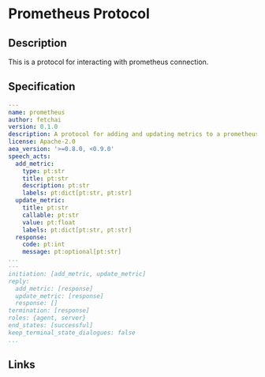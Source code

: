 # Prometheus Protocol

## Description

This is a protocol for interacting with prometheus connection.

## Specification

```yaml
---
name: prometheus
author: fetchai
version: 0.1.0
description: A protocol for adding and updating metrics to a prometheus server.
license: Apache-2.0
aea_version: '>=0.8.0, <0.9.0'
speech_acts:
  add_metric:
    type: pt:str
    title: pt:str
    description: pt:str
    labels: pt:dict[pt:str, pt:str]
  update_metric:
    title: pt:str
    callable: pt:str
    value: pt:float
    labels: pt:dict[pt:str, pt:str]
  response:
    code: pt:int
    message: pt:optional[pt:str]
...
---
initiation: [add_metric, update_metric]
reply:
  add_metric: [response]
  update_metric: [response]
  response: []
termination: [response]
roles: {agent, server}
end_states: [successful]
keep_terminal_state_dialogues: false
...
```

## Links
